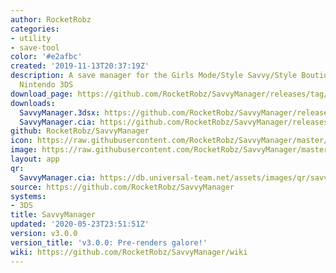 ```yaml
---
author: RocketRobz
categories:
- utility
- save-tool
color: '#e2afbc'
created: '2019-11-13T20:37:19Z'
description: A save manager for the Girls Mode/Style Savvy/Style Boutique games, on
  Nintendo 3DS
download_page: https://github.com/RocketRobz/SavvyManager/releases/tag/v3.0.0
downloads:
  SavvyManager.3dsx: https://github.com/RocketRobz/SavvyManager/releases/download/v3.0.0/SavvyManager.3dsx
  SavvyManager.cia: https://github.com/RocketRobz/SavvyManager/releases/download/v3.0.0/SavvyManager.cia
github: RocketRobz/SavvyManager
icon: https://raw.githubusercontent.com/RocketRobz/SavvyManager/master/app/icon.png
image: https://raw.githubusercontent.com/RocketRobz/SavvyManager/master/app/banner.png
layout: app
qr:
  SavvyManager.cia: https://db.universal-team.net/assets/images/qr/savvymanager.cia.png
source: https://github.com/RocketRobz/SavvyManager
systems:
- 3DS
title: SavvyManager
updated: '2020-05-23T23:51:51Z'
version: v3.0.0
version_title: 'v3.0.0: Pre-renders galore!'
wiki: https://github.com/RocketRobz/SavvyManager/wiki
---
```

